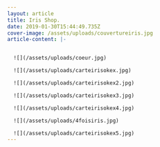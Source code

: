 ```yaml
---
layout: article
title: Iris Shop.
date: 2019-01-30T15:44:49.735Z
cover-image: /assets/uploads/couvertureiris.jpg
article-content: |-


  ![](/assets/uploads/coeur.jpg)

  ![](/assets/uploads/carteirisokex.jpg)

  ![](/assets/uploads/carteirisokex2.jpg)

  ![](/assets/uploads/carteirisokex3.jpg)

  ![](/assets/uploads/carteirisokex4.jpg)

  ![](/assets/uploads/4foisiris.jpg)

  ![](/assets/uploads/carteirisokex5.jpg)
---
```


